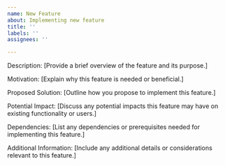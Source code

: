 ```yaml
---
name: New Feature
about: Implementing new feature
title: ''
labels: ''
assignees: ''

---
```


Description:
[Provide a brief overview of the feature and its purpose.]

Motivation:
[Explain why this feature is needed or beneficial.]

Proposed Solution:
[Outline how you propose to implement this feature.]

Potential Impact:
[Discuss any potential impacts this feature may have on existing functionality or users.]

Dependencies:
[List any dependencies or prerequisites needed for implementing this feature.]

Additional Information:
[Include any additional details or considerations relevant to this feature.]
